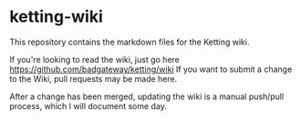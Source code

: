# ketting-wiki

This repository contains the markdown files for the Ketting wiki.

If you're looking to read the wiki, just go here <https://github.com/badgateway/ketting/wiki>
If you want to submit a change to the Wiki, pull requests may be made here.

After a change has been merged, updating the wiki is a manual push/pull process, which I will document some day.
